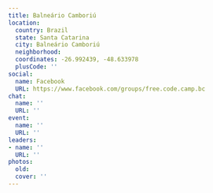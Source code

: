 ```yaml
---
title: Balneário Camboriú
location:
  country: Brazil
  state: Santa Catarina
  city: Balneário Camboriú
  neighborhood: 
  coordinates: -26.992439, -48.633978
  plusCode: ''
social:
  name: Facebook
  URL: https://www.facebook.com/groups/free.code.camp.bc
chat:
  name: ''
  URL: ''
event:
  name: ''
  URL: ''
leaders:
- name: ''
  URL: ''
photos:
  old: 
  cover: ''
---
```

